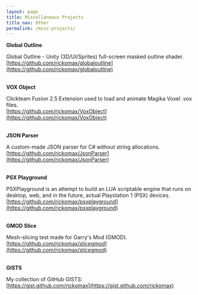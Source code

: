 ```yaml
---
layout: page
title: Miscellaneous Projects
title_nav: Other
permalink: /misc-projects/
---
```

**Global Outline**

Global Outline - Unity (3D/UI/Sprites) full-screen masked outline shader.<br>
[https://github.com/rickomax/globaloutline](https://github.com/rickomax/globaloutline)<br><br>

**VOX Object**

Clickteam Fusion 2.5 Extension used to load and animate Magika Voxel .vox files.<br>
[https://github.com/rickomax/VoxObject](https://github.com/rickomax/VoxObject)<br><br>

**JSON Parser**

A custom-made JSON parser for C# without string allocations.<br>
[https://github.com/rickomax/JsonParser](https://github.com/rickomax/JsonParser)<br><br>

**PSX Playground**

PSXPlayground is an attempt to build an LUA scriptable engine that runs on desktop, web, and in the future, actual Playstation 1 (PSX) devices.<br>
[https://github.com/rickomax/psxplayground](https://github.com/rickomax/psxplayground)<br><br>

**GMOD Slice**

Mesh-slicing test made for Garry's Mod (GMOD).<br>
[https://github.com/rickomax/slicegmod](https://github.com/rickomax/slicegmod)<br><br>

**GISTS**

My collection of GitHub GISTS:<br>
[https://gist.github.com/rickomax](https://gist.github.com/rickomax)<br>
